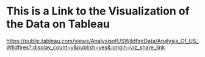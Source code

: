 # This is a Link to the Visualization of the Data on Tableau 

https://public.tableau.com/views/AnalysisofUSWildfireData/Analysis_Of_US_WIldfires?:display_count=y&publish=yes&:origin=viz_share_link

